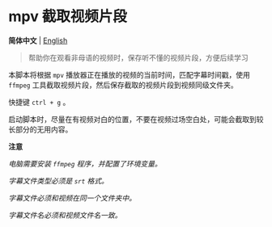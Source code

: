 # mpv 截取视频片段

**简体中文** | [English](README.md)

> 帮助你在观看非母语的视频时，保存听不懂的视频片段，方便后续学习



本脚本将根据 `mpv` 播放器正在播放的视频的当前时间，匹配字幕时间戳，使用 `ffmpeg` 工具截取视频片段，然后保存截取的视频片段到视频同级文件夹。

快捷键 `ctrl + g` 。

启动脚本时，尽量在有视频对白的位置，不要在视频过场空白处，可能会截取到较长部分的无用内容。



**注意**

*电脑需要安装 `ffmpeg` 程序，并配置了环境变量。*

*字幕文件类型必须是 `srt` 格式。*

*字幕文件必须和视频在同一个文件夹中。*

*字幕文件名必须和视频文件名一致。*
